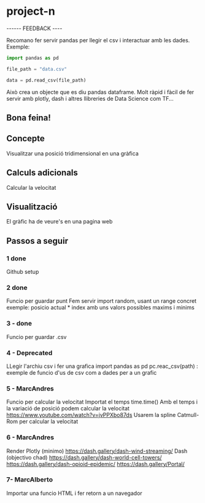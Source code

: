 # project-n

------ FEEDBACK ----

Recomano fer servir pandas per llegir el csv i interactuar amb les dades. 
Exemple:

```python
import pandas as pd

file_path = "data.csv"

data = pd.read_csv(file_path)
```

Això crea un objecte que es diu pandas dataframe. Molt ràpid i fàcil de fer servir amb plotly, dash i altres llibreries de Data Science com TF...

Bona feina!
---------------------

 ## Concepte
 Visualitzar una posició tridimensional en una gràfica

 ## Calculs adicionals
Calcular la velocitat

## Visualització
El gràfic ha de veure's en una pagina web

## Passos a seguir
### 1 done
Github setup
### 2 done
Funcio per guardar punt
Fem servir import random, usant un range concret
exemple: posicio actual * index amb uns valors possibles maxims i minims
### 3 - done
Funcio per guardar .csv
### 4 - Deprecated
LLegir l'archiu csv i fer una grafica
import pandas as pd
pc.reac_csv(path)  : exemple de funcio d'us de csv com a dades per a un grafic
### 5 - MarcAndres
Funcio per calcular la velocitat
Importat el temps time.time()
Amb el temps i la variació de posició podem calcular la velocitat
    https://www.youtube.com/watch?v=jvPPXbo87ds
    Usarem la spline Catmull-Rom per calcular la velocitat
### 6 - MarcAndres
Render
Plotly (minimo)         https://dash.gallery/dash-wind-streaming/
Dash   (objectivo chad) https://dash.gallery/dash-world-cell-towers/
                        https://dash.gallery/dash-opioid-epidemic/
                        https://dash.gallery/Portal/

### 7- MarcAlberto
Importar una funcio HTML i fer retorn a un navegador
